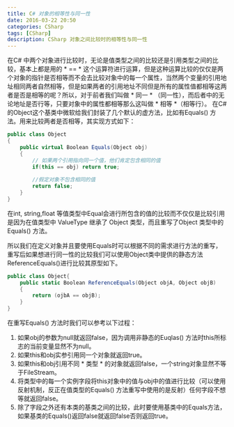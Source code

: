 ```yaml
---
title: C# 对象的相等性与同一性
date: 2016-03-22 20:50
categories: CSharp 
tags: [CSharp]
description: CSharp 对象之间比较时的相等性与同一性
---
```


在C# 中两个对象进行比较时，无论是值类型之间的比较还是引用类型之间的比较，基本上都是用的 * == * 这个运算符进行运算，但是这种运算比较的仅仅是两个对象的指针是否相等而不会去比较对象中的每一个属性，当然两个变量的引用地址相同两者自然相等，但是如果两者的引用地址不同但是所有的属性值都相等这两者是否是相等的呢？所以，对于前者我们叫做 * 同一 * （同一性），而后者中的无论地址是否行等，只要对象中的属性都相等那么这叫做 * 相等 *（相等行）。 
在C#的Object这个基类中微软给我们封装了几个默认的虚方法，比如有Equals() 方法。用来比较两者是否相等，其实现方式如下：

``` cs
public class Object
{
    public virtual Boolean Equals(Object obj)
    {
        // 如果两个引用指向同一个值，他们肯定包含相同的值
        if(this == obj) return true;
        
        //假定对象不包含相同的值
        return false;
    }
}
``` 
在int,  string,float 等值类型中Equal会进行所包含的值的比较而不仅仅是比较引用是因为在值类型中 ValueType 继承了 Object 类型，而且重写了Object 类型中的Equals() 方法。

所以我们在定义对象并且要使用Equals时可以根据不同的需求进行方法的重写，重写后如果想进行同一性的比较我们可以使用Object类中提供的静态方法ReferenceEquals()进行比较其原型如下。
``` cs
public class Object{
    public static Boolean ReferenceEquals(Object objA, Object objB)
    {
        return (ojbA == objB);
    }
}
``` 

在重写Equals() 方法时我们可以参考以下过程：
1. 如果obj的参数为null就返回false，因为调用非静态的Euqlas() 方法时this所标志的当前变量显然不为null。
2. 如果this和obj实参引用同一个对象就返回true。
3. 如果this和obj引用不同 * 类型 * 的对象就返回false，一个string对象显然不等于FileStream。
4. 将类型中的每一个实例字段将this对象中的值与obj中的值进行比较（可以使用反射机制，反正在值类型的Equals() 方法重写中使用的是反射）任何字段不想等就返回false。
5. 除了字段之外还有本类的基类之间的比较，此时要使用基类中的Equals方法，如果基类的Equals()返回false就返回false否则返回true。